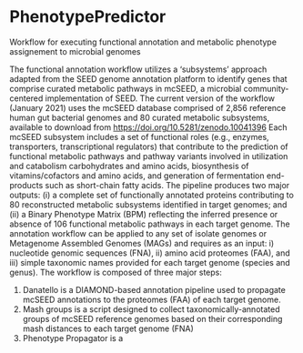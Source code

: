# PhenotypePredictor
Workflow for executing functional annotation and metabolic phenotype assignement to microbial genomes    

The functional annotation workflow utilizes a ‘subsystems’ approach adapted from the SEED genome annotation platform to identify genes that comprise curated metabolic pathways in mcSEED, a microbial community-centered implementation of SEED. The current version of the workflow (January 2021) uses the mcSEED database comprised of 2,856 reference human gut bacterial genomes and 80 curated metabolic subsystems, available to download from https://doi.org/10.5281/zenodo.10041396
Each mcSEED subsystem includes a set of functional roles (e.g., enzymes, transporters, transcriptional regulators) that contribute to the prediction of functional metabolic pathways and pathway variants involved in utilization and catabolism carbohydrates and amino acids, biosynthesis of vitamins/cofactors and amino acids, and generation of fermentation end-products such as short-chain fatty acids. 
The pipeline produces two major outputs: (i) a complete set of functionally annotated proteins contributing to 80 reconstructed metabolic subsystems identified in target genomes; and (ii) a Binary Phenotype Matrix (BPM) reflecting the inferred presence or absence of 106 functional metabolic pathways in each target genome. 
The annotation workflow can be applied to any set of isolate genomes or Metagenome Assembled Genomes (MAGs) and requires as an input: i) nucleotide genomic sequences (FNA), ii) amino acid proteomes (FAA), and iii) simple taxonomic names provided for each target genome (species and genus). The workflow is composed of three major steps:
1. Danatello is a DIAMOND-based annotation pipeline used to propagate mcSEED annotations to the proteomes (FAA) of each target genome.
2. Mash groups is a script designed to collect taxonomically-annotated groups of mcSEED reference genomes based on their corresponding mash distances to each target genome (FNA)
3. Phenotype Propagator is a   
